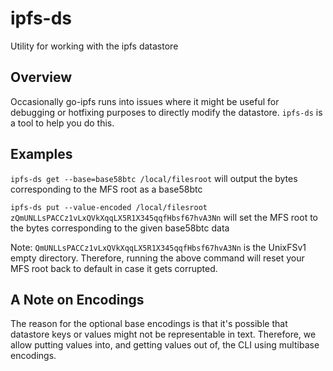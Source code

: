 # ipfs-ds
Utility for working with the ipfs datastore

## Overview

Occasionally go-ipfs runs into issues where it might be useful for debugging or hotfixing purposes to directly
modify the datastore. `ipfs-ds` is a tool to help you do this.

## Examples

`ipfs-ds get --base=base58btc /local/filesroot` will output the bytes corresponding to the MFS root as a base58btc

`ipfs-ds put --value-encoded /local/filesroot zQmUNLLsPACCz1vLxQVkXqqLX5R1X345qqfHbsf67hvA3Nn` will set the MFS root
to the bytes corresponding to the given base58btc data

Note: `QmUNLLsPACCz1vLxQVkXqqLX5R1X345qqfHbsf67hvA3Nn` is the UnixFSv1 empty directory. Therefore, running the above
command will reset your MFS root back to default in case it gets corrupted.

## A Note on Encodings

The reason for the optional base encodings is that it's possible that datastore keys or values might not be
representable in text. Therefore, we allow putting values into, and getting values out of, the CLI using multibase
encodings.
